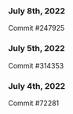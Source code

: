 ### July 8th, 2022

Commit #247925

### July 5th, 2022

Commit #314353


### July 4th, 2022

Commit #72281
